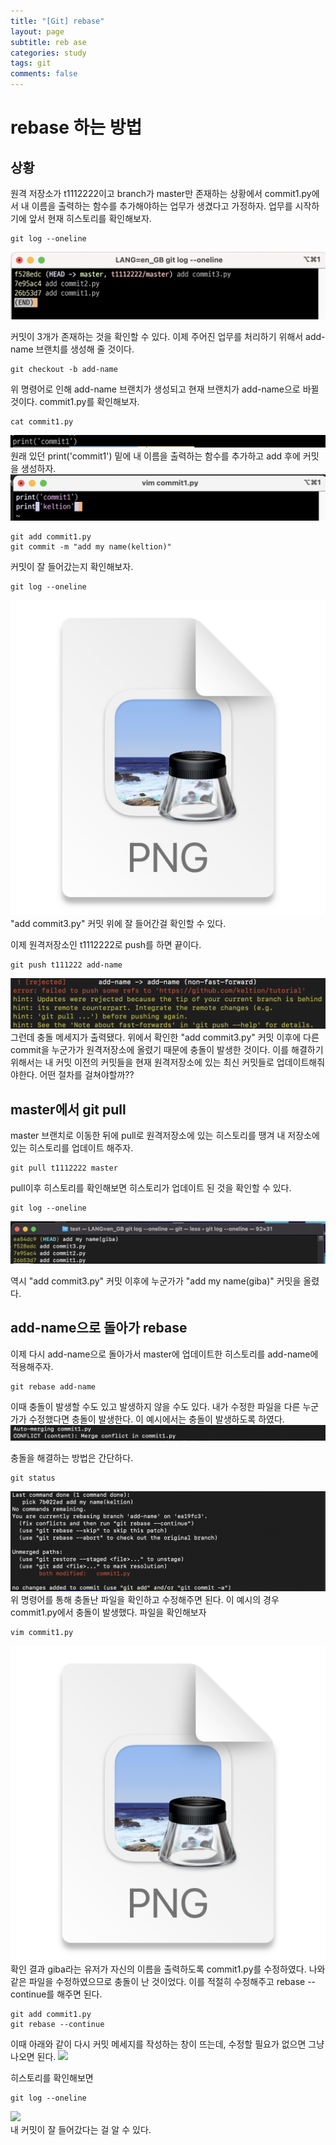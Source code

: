 ```yaml
---
title: "[Git] rebase"
layout: page
subtitle: reb ase
categories: study
tags: git
comments: false
---
```


# rebase 하는 방법

## 상황
원격 저장소가 t1112222이고 branch가 master만 존재하는 상황에서 commit1.py에서 내 이름을 출력하는 함수를 추가해야하는 업무가 생겼다고 가정하자. 업무를 시작하기에 앞서 현재 히스토리를 확인해보자.
```console
git log --oneline
```
![](2021-09-10-02-33-13.png)  

커밋이 3개가 존재하는 것을 확인할 수 있다. 이제 주어진 업무를 처리하기 위해서 add-name 브랜치를 생성해 줄 것이다.

```console
git checkout -b add-name
```
위 명령어로 인해 add-name 브랜치가 생성되고 현재 브랜치가 add-name으로 바뀔 것이다.
commit1.py를 확인해보자.
```console
cat commit1.py
```
![](2021-09-10-02-36-30.png)  
원래 있던 print('commit1') 밑에 내 이름을 출력하는 함수를 추가하고 add 후에 커밋을 생성하자.
![](2021-09-10-02-38-31.png)  

```console
git add commit1.py
git commit -m "add my name(keltion)"
```

커밋이 잘 들어갔는지 확인해보자.
```console
git log --oneline
```
![](2021-09-10-02-51-45.png)  
"add commit3.py" 커밋 위에 잘 들어간걸 확인할 수 있다.

이제 원격저장소인 t1112222로 push를 하면 끝이다.
```console
git push t111222 add-name
``` 
![](2021-09-10-02-50-25.png)  
그런데 충돌 메세지가 출력됐다. 위에서 확인한 "add commit3.py" 커밋 이후에 다른 commit을 누군가가 원격저장소에 올렸기 때문에 충돌이 발생한 것이다. 이를 해결하기 위해서는 내 커밋 이전의 커밋들을 현재 원격저장소에 있는 최신 커밋들로 업데이트해줘야한다. 어떤 절차를 걸쳐야할까??

## master에서 git pull
master 브랜치로 이동한 뒤에 pull로 원격저장소에 있는 히스토리를 땡겨 내 저장소에 있는 히스토리를 업데이트 해주자.
```console
git pull t1112222 master
```
pull이후 히스토리를 확인해보면 히스토리가 업데이트 된 것을 확인할 수 있다.
```console
git log --oneline
```
![](2021-09-10-02-56-23.png)  

역시 "add commit3.py" 커밋 이후에 누군가가 "add my name(giba)" 커밋을 올렸다.

## add-name으로 돌아가 rebase
이제 다시 add-name으로 돌아가서 master에 업데이트한 히스토리를 add-name에 적용해주자.
```console
git rebase add-name
```
이때 충돌이 발생할 수도 있고 발생하지 않을 수도 있다. 내가 수정한 파일을 다른 누군가가 수정했다면 충돌이 발생한다. 이 예시에서는 충돌이 발생하도록 하였다. 
![](2021-09-10-03-01-39.png)  

충돌을 해결하는 방법은 간단하다.
```console
git status
```
![](2021-09-10-03-03-12.png)  
위 명령어를 통해 충돌난 파일을 확인하고 수정해주면 된다. 이 예시의 경우 commit1.py에서 충돌이 발생했다. 파일을 확인해보자
```console
vim commit1.py
```
![](2021-09-10-03-04-17.png)  
확인 결과 giba라는 유저가 자신의 이름을 출력하도록 commit1.py를 수정하였다. 나와 같은 파일을 수정하였으므로 충돌이 난 것이었다. 이를 적절히 수정해주고 rebase --continue를 해주면 된다.
```console
git add commit1.py
git rebase --continue
````
이때 아래와 같이 다시 커밋 메세지를 작성하는 창이 뜨는데, 수정할 필요가 없으면 그냥 나오면 된다.
![](2021-09-10-03-06-14.png)  

히스토리를 확인해보면
```console
git log --oneline
````
![](2021-09-10-03-07-49.png)  
내 커밋이 잘 들어갔다는 걸 알 수 있다.





